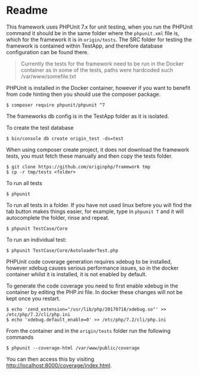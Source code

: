 # Readme 

This framework uses PHPUnit 7.x for unit testing, when you run the PHPUnit command it should be in the same folder where the `phpunit.xml` file is, which for the framework it is in `origin/tests`. The SRC folder for testing the framework is contained within TestApp, and therefore database configuration can be found there.

> Currently the tests for the framework need to be run in the Docker container as in some of the tests, paths were hardcoded such /var/www/somefile.txt

PHPUnit is installed in the Docker container, however if you want to benefit from code hinting then you should use the composer package.

```linux
$ composer require phpunit/phpunit ^7
```

The frameworks db config is in the TestApp folder as it is isolated.

To create the test database

```linux
$ bin/console db create origin_test -ds=test
```

When using composer create project, it does not download the framework tests, you must fetch these manually and then copy the tests folder.

```linux
$ git clone https://github.com/originphp/framework tmp
$ cp -r tmp/tests <folder>
```

To run all tests

```linux
$ phpunit
```

To run all tests in a folder. If you have not used linux before you will find the tab button makes things easier, for example, type in `phpunit T` and it will autocomplete the folder, rinse and repeat.

```linux
$ phpunit TestCase/Core
```

To run an individual test:

```linux
$ phpunit TestCase/Core/AutoloaderTest.php
```

PHPUnit code coverage generation requires xdebug to be installed, however xdebug causes
serious performance issues, so in the docker container whilst it is installed, it is not enabled by default.

To generate the code coverage you need to first enable xdebug in the container by editing the PHP.ini file. In docker these changes will not be kept once you restart.

```linux
$ echo 'zend_extension="/usr/lib/php/20170718/xdebug.so"' >> /etc/php/7.2/cli/php.ini
$ echo 'xdebug.default_enable=0' >> /etc/php/7.2/cli/php.ini
```

From the container and in the `origin/tests` folder run the following commands

```linux
$ phpunit --coverage-html /var/www/public/coverage
```

You can then access this by visiting [http://localhost:8000/coverage/index.html](http://localhost:8000/coverage/index.html).